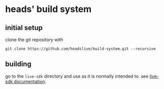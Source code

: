 heads' build system
===================

initial setup
-------------

clone the git repository with

```
git clone https://github.com/headslive/build-system.git --recursive
```


building
--------

go to the `live-sdk` directory and use as it is normally intended to.
see [live-sdk documentation](https://git.devuan.org/sdk/live-sdk).
